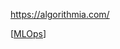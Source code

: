 https://algorithmia.com/

[[MLOps]]




[//begin]: # "Autogenerated link references for markdown compatibility"
[MLOps]: MLOps "MLOps"
[//end]: # "Autogenerated link references"